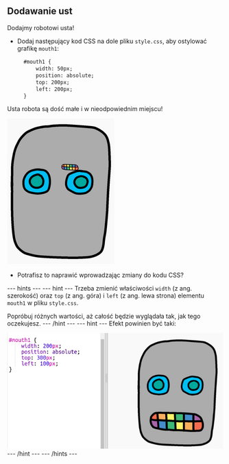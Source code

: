 ## Dodawanie ust

Dodajmy robotowi usta!

- Dodaj następujący kod CSS na dole pliku `style.css`, aby ostylować grafikę `mouth1`:
    
        #mouth1 {
            width: 50px;
            position: absolute;
            top: 200px;
            left: 200px;
        }
        

Usta robota są dość małe i w nieodpowiednim miejscu!

![zrzut ekranu](images/robot-mouth.png)

- Potrafisz to naprawić wprowadzając zmiany do kodu CSS?

--- hints --- --- hint --- Trzeba zmienić właściwości `width` (z ang. szerokość) oraz `top` (z ang. góra) i `left` (z ang. lewa strona) elementu `mouth1` w pliku `style.css`.

Popróbuj różnych wartości, aż całość będzie wyglądała tak, jak tego oczekujesz. --- /hint --- --- hint --- Efekt powinien być taki:

![zrzut ekranu](images/robot-mouth-code.png) --- /hint --- --- /hints ---